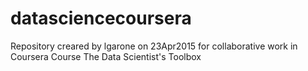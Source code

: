 # datasciencecoursera
Repository creared by lgarone on 23Apr2015 for collaborative work in Coursera Course The Data Scientist's Toolbox
